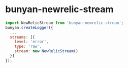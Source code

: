 # bunyan-newrelic-stream

```js
import NewRelicStream from 'bunyan-newrelic-stream';
bunyan.createLogger({
  ...
  streams: [{
    level: 'error',
    type: 'raw',
    stream: new NewRelicStream()
  }]
});
```
